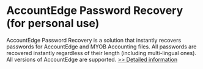 # AccountEdge Password Recovery (for personal use)
AccountEdge Password Recovery is a solution that instantly recovers passwords for AccountEdge and MYOB Accounting files. All passwords are recovered instantly regardless of their length (including multi-lingual ones). All versions of AccountEdge are supported.
[>> Detailed information](https://secure.shareit.com/shareit/product.html?productid=300614912&affiliateid=200057808)